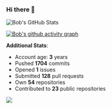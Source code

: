 ### Hi there 👋

![Bob's GitHub Stats](https://github-readme-stats.vercel.app/api?username=Bobthesoftwaredeveloper&show_icons=true&count_private=true&theme=react&hide=stars,prs,issues,contribs)

[![Bob's github activity graph](https://activity-graph.herokuapp.com/graph?username=BobTheSoftwareDeveloper&theme=react-dark)](https://github.com/ashutosh00710/github-readme-activity-graph)

**Additional Stats**:
- Account age: **3** years
- Pushed **1704** commits
- Opened **1** issues
- Submitted **128** pull requests
- Own **54** repositories
- Contributed to **23** public repositories

![](https://komarev.com/ghpvc/?username=BobTheSoftwareDeveloper)
